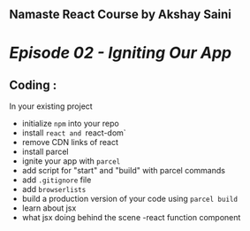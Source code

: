## Namaste React Course by Akshay Saini

# _Episode 02 - Igniting Our App_

## Coding :

In your existing project

- initialize `npm` into your repo
- install `react and `react-dom`
- remove CDN links of react
- install parcel
- ignite your app with `parcel`
- add script for "start" and "build" with parcel commands
- add `.gitignore` file
- add `browserlists`
- build a production version of your code using `parcel build`
- learn about jsx 
- what jsx doing behind the scene 
-react function component 

